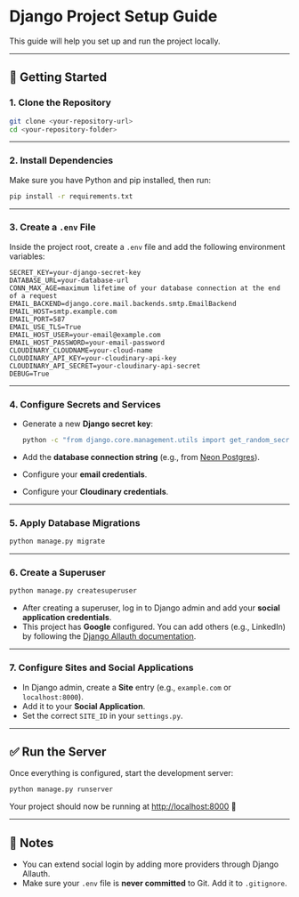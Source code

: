 # Django Project Setup Guide

This guide will help you set up and run the project locally.

---

## 🚀 Getting Started

### 1. Clone the Repository
```bash
git clone <your-repository-url>
cd <your-repository-folder>
````

---

### 2. Install Dependencies

Make sure you have Python and pip installed, then run:

```bash
pip install -r requirements.txt
```

---

### 3. Create a `.env` File

Inside the project root, create a `.env` file and add the following environment variables:

```env
SECRET_KEY=your-django-secret-key
DATABASE_URL=your-database-url
CONN_MAX_AGE=maximum lifetime of your database connection at the end of a request
EMAIL_BACKEND=django.core.mail.backends.smtp.EmailBackend
EMAIL_HOST=smtp.example.com
EMAIL_PORT=587
EMAIL_USE_TLS=True
EMAIL_HOST_USER=your-email@example.com
EMAIL_HOST_PASSWORD=your-email-password
CLOUDINARY_CLOUDNAME=your-cloud-name
CLOUDINARY_API_KEY=your-cloudinary-api-key
CLOUDINARY_API_SECRET=your-cloudinary-api-secret
DEBUG=True
```

---

### 4. Configure Secrets and Services

* Generate a new **Django secret key**:

  ```bash
  python -c "from django.core.management.utils import get_random_secret_key; print(get_random_secret_key())"
  ```
* Add the **database connection string** (e.g., from [Neon Postgres](https://neon.tech/)).
* Configure your **email credentials**.
* Configure your **Cloudinary credentials**.

---

### 5. Apply Database Migrations

```bash
python manage.py migrate
```

---

### 6. Create a Superuser

```bash
python manage.py createsuperuser
```

* After creating a superuser, log in to Django admin and add your **social application credentials**.
* This project has **Google** configured. You can add others (e.g., LinkedIn) by following the [Django Allauth documentation](https://django-allauth.readthedocs.io/).

---

### 7. Configure Sites and Social Applications

* In Django admin, create a **Site** entry (e.g., `example.com` or `localhost:8000`).
* Add it to your **Social Application**.
* Set the correct `SITE_ID` in your `settings.py`.

---

## ✅ Run the Server

Once everything is configured, start the development server:

```bash
python manage.py runserver
```

Your project should now be running at [http://localhost:8000](http://localhost:8000) 🎉

---

## 📖 Notes

* You can extend social login by adding more providers through Django Allauth.
* Make sure your `.env` file is **never committed** to Git. Add it to `.gitignore`.


